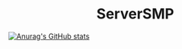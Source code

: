 <h1 align="center">ServerSMP</h1>

[![Anurag's GitHub stats](https://github-readme-stats.vercel.app/api?username=serversmp-github)](https://github.com/anuraghazra/github-readme-stats)
